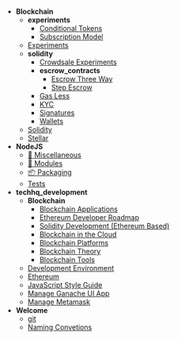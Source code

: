 * **Blockchain**
	* **experiments**
		* [Conditional Tokens](blockchain/experiments/conditional-tokens.md)
		* [Subscription Model](blockchain/experiments/subscription-model.md)
	* [Experiments](blockchain/experiments.md)
	* **solidity**
		* [Crowdsale Experiments](blockchain/solidity/crowdsale-experiments.md)
		* **escrow_contracts**
			* [Escrow Three Way](blockchain/solidity/escrow_contracts/escrowthreewaysol.md)
			* [Step Escrow](blockchain/solidity/escrow_contracts/step_escrow.md)
		* [Gas Less](blockchain/solidity/gas-less.md)
		* [KYC](blockchain/solidity/kyc.md)
		* [Signatures](blockchain/solidity/signatures.md)
		* [Wallets](blockchain/solidity/wallets.md)
	* [Solidity](blockchain/solidity.md)
	* [Stellar](blockchain/stellar.md)
* **NodeJS**
	* [:art: Miscellaneous](nodejs/miscellaneous.md)
	* [:gem: Modules](nodejs/modules.md)
	* [:package: Packaging](nodejs/packaging.md)
	* [Tests](nodejs/tests.md)
* **techhq_development**
	* **Blockchain**
		* [Blockchain Applications](techhq_development/blockchain/blockchain_applications.md)
		* [Ethereum Developer Roadmap](techhq_development/blockchain/blockchain_developer_roadmap.md)
		* [Solidity Development (Ethereum Based)](techhq_development/blockchain/blockchain_development.md)
		* [Blockchain in the Cloud](techhq_development/blockchain/blockchain_in_the_cloud.md)
		* [Blockchain Platforms](techhq_development/blockchain/blockchain_platforms.md)
		* [Blockchain Theory](techhq_development/blockchain/blockchain_theory.md)
		* [Blockchain Tools](techhq_development/blockchain/blockchain_tools.md)
	* [Development Environment](techhq_development/development_environments.md)
	* [Ethereum](techhq_development/ethereum.md)
	* [JavaScript Style Guide](techhq_development/javascript_development.md)
	* [Manage Ganache UI App](techhq_development/manage_ganache_ui.md)
	* [Manage Metamask](techhq_development/manage_metamask.md)
* **Welcome**
	* [git](welcome/git.md)
	* [Naming Convetions](welcome/naming_conventions.md)
